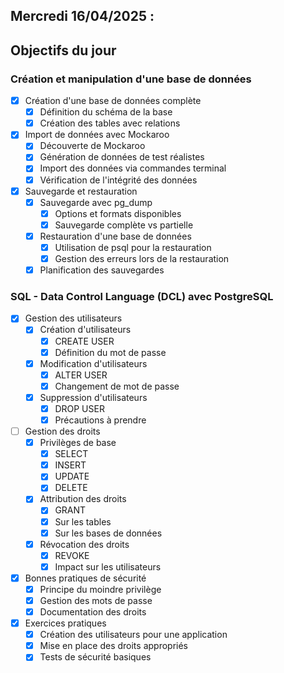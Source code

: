 ## Mercredi 16/04/2025 :

## Objectifs du jour

### Création et manipulation d'une base de données 
- [x] Création d'une base de données complète
  - [x] Définition du schéma de la base
  - [x] Création des tables avec relations

- [x] Import de données avec Mockaroo
  - [x] Découverte de Mockaroo
  - [x] Génération de données de test réalistes
  - [x] Import des données via commandes terminal
  - [x] Vérification de l'intégrité des données

- [x] Sauvegarde et restauration
  - [x] Sauvegarde avec pg_dump
    - [x] Options et formats disponibles
    - [x] Sauvegarde complète vs partielle
  - [x] Restauration d'une base de données
    - [x] Utilisation de psql pour la restauration
    - [x] Gestion des erreurs lors de la restauration
  - [x] Planification des sauvegardes

### SQL - Data Control Language (DCL) avec PostgreSQL

- [x] Gestion des utilisateurs
  - [x] Création d'utilisateurs
    - [x] CREATE USER
    - [x] Définition du mot de passe
  - [x] Modification d'utilisateurs
    - [x] ALTER USER
    - [x] Changement de mot de passe
  - [x] Suppression d'utilisateurs
    - [x] DROP USER
    - [x] Précautions à prendre

- [ ] Gestion des droits
  - [x] Privilèges de base
    - [x] SELECT
    - [x] INSERT
    - [x] UPDATE
    - [x] DELETE
  - [x] Attribution des droits
    - [x] GRANT
    - [x] Sur les tables
    - [x] Sur les bases de données
  - [x] Révocation des droits
    - [x] REVOKE
    - [x] Impact sur les utilisateurs

- [x] Bonnes pratiques de sécurité
  - [x] Principe du moindre privilège
  - [x] Gestion des mots de passe
  - [x] Documentation des droits

- [x] Exercices pratiques
  - [x] Création des utilisateurs pour une application
  - [x] Mise en place des droits appropriés
  - [x] Tests de sécurité basiques 